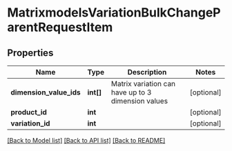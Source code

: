 # MatrixmodelsVariationBulkChangeParentRequestItem

## Properties
Name | Type | Description | Notes
------------ | ------------- | ------------- | -------------
**dimension_value_ids** | **int[]** | Matrix variation can have up to 3 dimension values | [optional] 
**product_id** | **int** |  | [optional] 
**variation_id** | **int** |  | [optional] 

[[Back to Model list]](../README.md#documentation-for-models) [[Back to API list]](../README.md#documentation-for-api-endpoints) [[Back to README]](../README.md)


